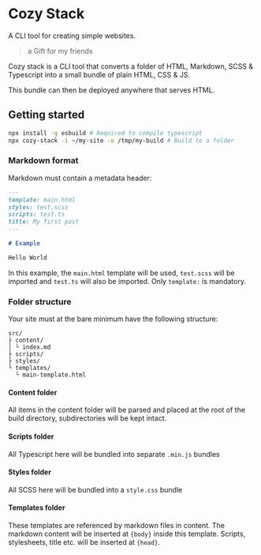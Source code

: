 # Cozy Stack

A CLI tool for creating simple websites.

> a Gift for my friends

Cozy stack is a CLI tool that converts a folder of HTML, Markdown, SCSS & Typescript into a small bundle of plain HTML, CSS & JS.

This bundle can then be deployed anywhere that serves HTML.

## Getting started

```sh
npx install -g esbuild # Required to compile typescript
npx cozy-stack -i ~/my-site -o /tmp/my-build # Build to a folder
```

### Markdown format

Markdown must contain a metadata header:

```markdown
---
template: main.html
styles: test.scss
scripts: test.ts
title: My first post
---

# Example

Hello World
```

In this example, the `main.html` template will be used, `test.scss` will be imported and `test.ts` will also be imported. Only `template:` is mandatory.


### Folder structure

Your site must at the bare minimum have the following structure:

```
src/
├ content/
│ └ index.md
├ scripts/
├ styles/
└ templates/
  └ main-template.html
```

#### Content folder

All items in the content folder will be parsed and placed at the root of the build directory, subdirectories will be kept intact.

#### Scripts folder

All Typescript here will be bundled into separate `.min.js` bundles 

#### Styles folder

All SCSS here will be bundled into a `style.css` bundle

#### Templates folder

These templates are referenced by markdown files in content. The markdown content will be inserted at `{body}` inside this template. Scripts, stylesheets, title etc. will be inserted at  `{head}`.

